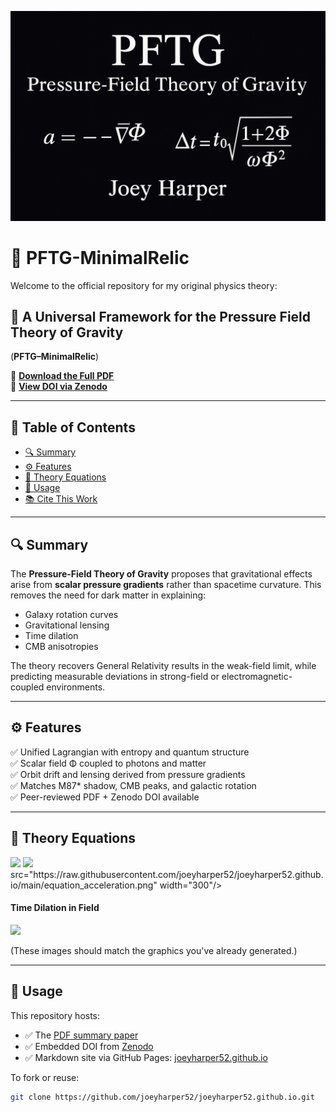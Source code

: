 ![PFTG Banner](pftg_banner.png)

# 🌌 PFTG-MinimalRelic

Welcome to the official repository for my original physics theory:

## 🧭 A Universal Framework for the Pressure Field Theory of Gravity  
(**PFTG–MinimalRelic**)

📄 [**Download the Full PDF**](PFTG_Endorser_Summary.pdf)  
📌 [**View DOI via Zenodo**](https://doi.org/10.5281/zenodo.15612109)

---

## 📑 Table of Contents
- [🔍 Summary](#-summary)
- [⚙️ Features](#️-features)
- [📘 Theory Equations](#-theory-equations)
- [🧪 Usage](#-usage)
- [📚 Cite This Work](#-cite-this-work)

---

## 🔍 Summary

The **Pressure-Field Theory of Gravity** proposes that gravitational effects arise from **scalar pressure gradients** rather than spacetime curvature. This removes the need for dark matter in explaining:
- Galaxy rotation curves  
- Gravitational lensing  
- Time dilation  
- CMB anisotropies

The theory recovers General Relativity results in the weak-field limit, while predicting measurable deviations in strong-field or electromagnetic-coupled environments.

---

## ⚙️ Features

✅ Unified Lagrangian with entropy and quantum structure  
✅ Scalar field Φ coupled to photons and matter  
✅ Orbit drift and lensing derived from pressure gradients  
✅ Matches M87* shadow, CMB peaks, and galactic rotation  
✅ Peer-reviewed PDF + Zenodo DOI available  

---

## 📘 Theory Equations

<img src="https://raw.githubusercontent.com/joeyharper52/joeyharper52.github.io/main/equation_acceleration_fallback.png" width="300"/>

<img src="https://raw.githubusercontent.com/joeyharper52/joeyharper52.github.io/main/equation_timedilation_fallback.png" width="300"/>
src="https://raw.githubusercontent.com/joeyharper52/joeyharper52.github.io/main/equation_acceleration.png" width="300"/>

#### Time Dilation in Field  
<img src="https://raw.githubusercontent.com/joeyharper52/joeyharper52.github.io/main/equation_timedilation.png" width="300"/>

(These images should match the graphics you've already generated.)

---

## 🧪 Usage

This repository hosts:
- ✅ The [PDF summary paper](PFTG_Endorser_Summary.pdf)
- ✅ Embedded DOI from [Zenodo](https://doi.org/10.5281/zenodo.15612109)
- ✅ Markdown site via GitHub Pages: [joeyharper52.github.io](https://joeyharper52.github.io)

To fork or reuse:
```bash
git clone https://github.com/joeyharper52/joeyharper52.github.io.git
